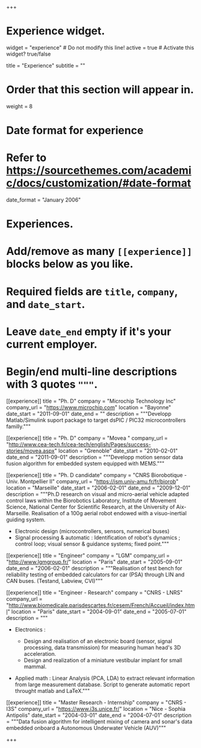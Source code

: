 +++
# Experience widget.
widget = "experience"  # Do not modify this line!
active = true  # Activate this widget? true/false

title = "Experience"
subtitle = ""

# Order that this section will appear in.
weight = 8

# Date format for experience
#   Refer to https://sourcethemes.com/academic/docs/customization/#date-format
date_format = "January 2006"

# Experiences.
#   Add/remove as many `[[experience]]` blocks below as you like.
#   Required fields are `title`, `company`, and `date_start`.
#   Leave `date_end` empty if it's your current employer.
#   Begin/end multi-line descriptions with 3 quotes `"""`.
[[experience]]
  title = "Ph. D"
  company = "Microchip Technology Inc"
  company_url = "https://www.microchip.com"
  location = "Bayonne"
  date_start = "2011-09-01"
  date_end = ""
  description = """Developp Matlab/Simulink suport package to target dsPIC / PIC32 microcontrollers familly."""


[[experience]]
  title = "Ph. D"
  company = "Movea "
  company_url = "http://www.cea-tech.fr/cea-tech/english/Pages/success-stories/movea.aspx"
  location = "Grenoble"
  date_start = "2010-02-01"
  date_end = "2011-09-01"
  description = """Developp motion sensor data fusion algorithm for embedded system equipped with MEMS."""


[[experience]]
  title = "Ph. D candidate"
  company = "CNRS Biorobotique - Univ. Montpellier II"
  company_url = "https://ism.univ-amu.fr/fr/biorob"
  location = "Marseille"
  date_start = "2006-02-01"
  date_end = "2009-12-01"
  description = """Ph.D research on visual and micro-aerial vehicle adapted control laws within the Biorobotics Laboratory, Institute of Movement Science, National Center for Scientific Research, at the University of Aix-Marseille.
  Realisation of a 100g aerial robot endowed with a visuo-inertial guiding system.

- Electronic design (microcontrollers, sensors, numerical buses)
- Signal processing & automatic : Identification of robot's dynamics ; control loop; visual sensor & guidance systems; fixed point."""


[[experience]]
  title = "Engineer"
  company = "LGM"
  company_url = "http://www.lgmgroup.fr/"
  location = "Paris"
  date_start = "2005-09-01"
  date_end = "2006-02-01"
  description = """Realisation of test bench for reliability testing of embedded calculators for car (PSA) through LIN and CAN buses. (Testand, Labview, CVI)"""


[[experience]]
  title = "Engineer - Research"
  company = "CNRS - LNRS"
  company_url = "http://www.biomedicale.parisdescartes.fr/cesem/French/Accueil/index.html"
  location = "Paris"
  date_start = "2004-09-01"
  date_end = "2005-07-01"
  description = """
  - Electronics : 
  
    - Design and realisation of an electronic board (sensor, signal processing, data transmission) for measuring human head's 3D acceleration.
    - Design and realization of a miniature vestibular implant for small mammal.
- Applied math : Linear Analysis (PCA, LDA) to extract relevant information from large measurement database. Script to generate automatic report throught matlab and LaTeX."""


[[experience]]
  title = "Master Research - Internship"
  company = "CNRS - I3S"
  company_url = "https://www.i3s.unice.fr/"
  location = "Nice - Sophia Antipolis"
  date_start = "2004-03-01"
  date_end = "2004-07-01"
  description = """Data fusion algorithm for intelligent mixing of camera and sonar's data embedded onboard a Autonomous Underwater Vehicle (AUV)"""


+++
